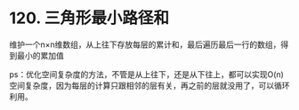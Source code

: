 # 120. 三角形最小路径和

维护一个n×n维数组，从上往下存放每层的累计和，最后遍历最后一行的数组，得到最小的累加值

ps：优化空间复杂度的方法，不管是从上往下，还是从下往上，都可以实现O(n)空间复杂度，因为每层的计算只跟相邻的层有关，再之前的层就没用了，可以循环利用。
